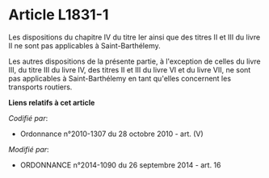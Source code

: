 # Article L1831-1

Les dispositions        du chapitre IV du titre Ier ainsi que des titres II et III du livre II ne sont pas applicables à
Saint-Barthélemy. 

Les autres dispositions de la présente partie, à l'exception de celles du livre III, du titre III du livre IV, des titres II
et III du livre VI et du livre VII, ne sont pas applicables à Saint-Barthélemy en tant qu'elles concernent les transports
routiers.

**Liens relatifs à cet article**

_Codifié par_:

  - Ordonnance n°2010-1307 du 28 octobre 2010 - art. (V)

_Modifié par_:

  - ORDONNANCE n°2014-1090 du 26 septembre 2014 - art. 16

